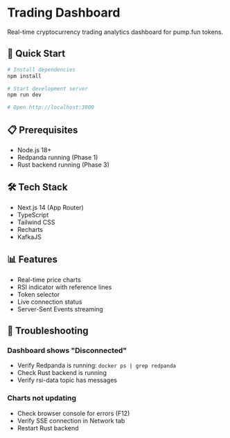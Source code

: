 # Trading Dashboard

Real-time cryptocurrency trading analytics dashboard for pump.fun tokens.

## 🚀 Quick Start

```bash
# Install dependencies
npm install

# Start development server
npm run dev

# Open http://localhost:3000
```

## 📋 Prerequisites

- Node.js 18+
- Redpanda running (Phase 1)
- Rust backend running (Phase 3)

## 🛠️ Tech Stack

- Next.js 14 (App Router)
- TypeScript
- Tailwind CSS
- Recharts
- KafkaJS

## 📊 Features

- Real-time price charts
- RSI indicator with reference lines
- Token selector
- Live connection status
- Server-Sent Events streaming

## 🐛 Troubleshooting

### Dashboard shows "Disconnected"

- Verify Redpanda is running: `docker ps | grep redpanda`
- Check Rust backend is running
- Verify rsi-data topic has messages

### Charts not updating

- Check browser console for errors (F12)
- Verify SSE connection in Network tab
- Restart Rust backend

